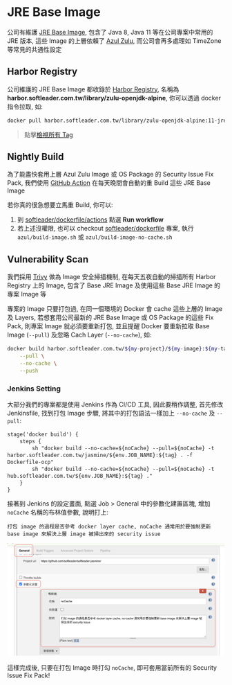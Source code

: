 # JRE Base Image

公司有維護 [JRE Base Image](https://github.com/softleader/dockerfile/tree/master/azul), 包含了 Java 8, Java 11 等在公司專案中常用的 JRE 版本, 這些 Image 的上層依賴了 [Azul Zulu](https://www.azul.com/products/zulu-enterprise/jdk-comparison-matrix/), 而公司會再多處理如 TimeZone 等常見的共通性設定

## Harbor Registry

公司維護的 JRE Base Image 都收錄於 [Harbor Registry](https://harbor.softleader.com.tw/), 名稱為 **harbor.softleader.com.tw/library/zulu-openjdk-alpine**, 你可以透過 docker 指令拉取, 如:

```sh
docker pull harbor.softleader.com.tw/library/zulu-openjdk-alpine:11-jre-taipei
```

> 點擊[檢視所有 Tag](https://harbor.softleader.com.tw/harbor/projects/251/repositories/zulu-openjdk-alpine)


## Nightly Build

為了能盡快套用上層 Azul Zulu Image 或 OS Package 的 Security Issue Fix Pack, 我們使用 [GitHub Action](https://github.com/softleader/dockerfile/blob/master/.github/workflows/azul.yml) 在每天晚間會自動的重 Build 這些 JRE Base Image

若你真的很急想要立馬重 Build, 你可以:

1. 到 [softleader/dockerfile/actions](https://github.com/softleader/dockerfile/actions/workflows/azul.yml) 點選 **Run workflow**
1. 若上述沒權限, 也可以 checkout [softleader/dockerfile](https://github.com/softleader/dockerfile) 專案, 執行  `azul/build-image.sh` 或 `azul/build-image-no-cache.sh`

## Vulnerability Scan

我們採用 [Trivy](https://github.com/aquasecurity/trivy) 做為 Image 安全掃描機制, 在每天五夜自動的掃描所有 Harbor Registry 上的 Image,  包含了 Base JRE Image 及使用這些 Base JRE Image 的專案 Image 等

專案的 Image 只要打包過, 在同一個環境的 Docker 會 cache 這些上層的 Image 及 Layers, 若想套用公司最新的 JRE Base Image 或 OS Package 的這些 Fix Pack, 則專案 Image 就必須要重新打包, 並且提醒 Docker 要重新拉取 Base Image (`--pull`) 及忽略 Cach Layer (`--no-cache`), 如:

```sh
docker build harbor.softleader.com.tw/${my-project}/${my-image}:${my-tag} \
	--pull \
	--no-cache \
	--push
```

### Jenkins Setting

大部分我們的專案都是使用 Jenkins 作為 CI/CD 工具, 因此要稍作調整, 首先修改 Jenkinsfile, 找到打包 Image 步驟, 將其中的打包語法一樣加上 `--no-cache` 及 `--pull`:

```
stage('docker build') {
    steps {
        sh "docker build --no-cache=${noCache} --pull=${noCache} -t harbor.softleader.com.tw/jasmine/${env.JOB_NAME}:${tag} . -f Dockerfile-ocp"
        sh "docker build --no-cache=${noCache} --pull=${noCache} -t hub.softleader.com.tw/${env.JOB_NAME}:${tag} ."
    }
}
```

接著到 Jenkins 的設定畫面, 點選 Job > General 中的參數化建置區塊, 增加 `noCache` 名稱的布林值參數, 說明打上:

```
打包 image 的過程是否參考 docker layer cache, noCache 通常用於要強制更新 base image 來解決上層 image 被掃出來的 security issue
```

![](./jenkins-job-param.png)

這樣完成後, 只要在打包 Image 時打勾 `noCache`, 即可套用當前所有的 Security Issue Fix Pack!
